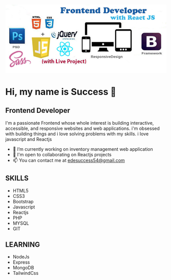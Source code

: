 ![](./profile2.jpeg)

# Hi, my name is Success 👋


## Frontend Developer


I'm a  passionate Frontend whose whole interest is building interactive, accessible, and responsive websites and web applications. i'm obsessed with building things and i love solving problems with my skills. i love javascript and Reactjs

- 🔭 I’m currently working on inventory management web application
- 👯 I'm open to collaborating on Reactjs projects
- 📫 You can contact me at edesuccess54@gmail.com


## SKILLS
- HTML5
- CSS3
- Bootstrap
- Javascript
- Reactjs
- PHP
- MYSQL
- GIT

## LEARNING
- NodeJs
- Express
- MongoDB
- TailwindCss

